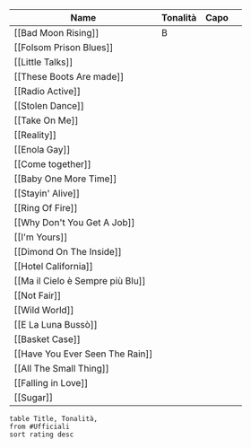 


| Name                             | Tonalità | Capo |     |
| -------------------------------- | -------- | ---- | --- |
| [[Bad Moon Rising]]              | B        |      |     |
| [[Folsom Prison Blues]]          |          |      |     |
| [[Little Talks]]                 |          |      |     |
| [[These Boots Are made]]         |          |      |     |
| [[Radio Active]]                 |          |      |     |
| [[Stolen Dance]]                 |          |      |     |
| [[Take On Me]]                   |          |      |     |
| [[Reality]]                      |          |      |     |
| [[Enola Gay]]                    |          |      |     |
| [[Come together]]                |          |      |     |
| [[Baby One More Time]]           |          |      |     |
| [[Stayin' Alive]]                |          |      |     |
| [[Ring Of Fire]]                 |          |      |     |
| [[Why Don't You Get A Job]]      |          |      |     |
| [[I'm Yours]]                    |          |      |     |
| [[Dimond On The Inside]]         |          |      |     |
| [[Hotel California]]             |          |      |     |
| [[Ma il Cielo è Sempre più Blu]] |          |      |     |
| [[Not Fair]]                     |          |      |     |
| [[Wild World]]                   |          |      |     |
| [[E La Luna Bussò]]              |          |      |     |
| [[Basket Case]]                  |          |      |     |
| [[Have You Ever Seen The Rain]]  |          |      |     |
| [[All The Small Thing]]          |          |      |     |
| [[Falling in Love]]              |          |      |     |
| [[Sugar]]                        |          |      |     |


```dataview
table Title, Tonalità,
from #Ufficiali 
sort rating desc 
```